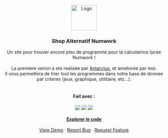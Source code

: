 <!-- PROJECT LOGO -->
<br />
<div align="center">
  <a href="https://numworks.vercel.app/">
    <img src="https://media.discordapp.net/attachments/888525941947637840/939178524990918716/download.png" alt="Logo" width="80" height="80">
  </a>

  <h3 align="center">Shop Alternatif Numwork</h3>

  <p align="center">
    Un site pour trouver encore plsu de programme pour la calculatrice lycee Numwork !
    <br /> <br />
    La premiere verion a ete realisée par <a href="https://replit.com/@Antarctus">Antarctus</a>, et ameliorée par moi.
    <br />
    Il vous permettera de trier tout les programmes dans notre base de donnee par criteres (jeux, graphique, utilitaire, etc...).
    <br /> <br />
  <h4 align="center">Fait avec :</h4>
<img src="https://img.shields.io/badge/HTML5-000000?style=for-the-badge&logo=html5&logoColor=red">
<img src="https://img.shields.io/badge/CSS3-000000?style=for-the-badge&logo=css3&logoColor=blue">
<img src="https://img.shields.io/badge/-JS-000000?style=for-the-badge&logo=JavaScript&logoColor=yellow">
  <br />
  <br />
    <a href="https://replit.com/@VinceTheGenius/Numworks?v=1"><strong>Explorer le code</strong></a>
    <br />
    <br />
    <a href="https://numworks.vercel.app/">View Demo</a>
    ·
    <a href="https://discord.com/invite/wNtEFdQgWD">Report Bug</a>
    ·
    <a href="https://discord.com/invite/wNtEFdQgWD">Request Feature</a>
  </p>
</div>
